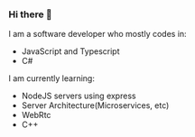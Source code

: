 ### Hi there 👋

<!--
**20PercentRendered/20PercentRendered** is a ✨ _special_ ✨ repository because its `README.md` (this file) appears on your GitHub profile.

Here are some ideas to get you started:

- 🔭 I’m currently working on ...
- 🌱 I’m currently learning ...
- 👯 I’m looking to collaborate on ...
- 🤔 I’m looking for help with ...
- 💬 Ask me about ...
- 📫 How to reach me: ...
- 😄 Pronouns: ...
- ⚡ Fun fact: ...
-->
I am a software developer who mostly codes in:
- JavaScript and Typescript
- C#

<!--My current project is:
- [Campfire](https://github.com/servcord)
-->
I am currently learning:
- NodeJS servers using express
- Server Architecture(Microservices, etc)
- WebRtc
- C++
